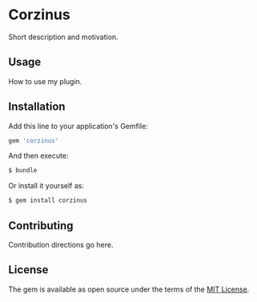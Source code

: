 # Corzinus
Short description and motivation.

## Usage
How to use my plugin.

## Installation
Add this line to your application's Gemfile:

```ruby
gem 'corzinus'
```

And then execute:
```bash
$ bundle
```

Or install it yourself as:
```bash
$ gem install corzinus
```

## Contributing
Contribution directions go here.

## License
The gem is available as open source under the terms of the [MIT License](http://opensource.org/licenses/MIT).
